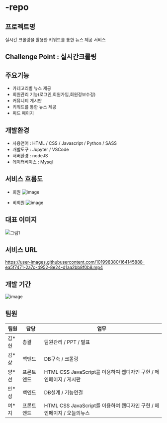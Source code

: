 # -repo

## 프로젝트명
실시간 크롤링을 활용한 키워드를 통한 뉴스 제공 서비스

## Challenge Point : 실시간크롤링

## 주요기능
- 카테고리별 뉴스 제공
- 회원관리 기능(로그인,회원가입,회원정보수정)
- 커뮤니티 게시판
- 키워드를 통한 뉴스 제공
- 피드 페이지

## 개발환경
- 사용언어 : HTML / CSS / Javascript / Python / SASS
- 개발도구 : Jupyter / VSCode
- 서버환경 : nodeJS
- 데이터베이스 : Mysql

## 서비스 흐름도
- 회원
![image](https://user-images.githubusercontent.com/101998380/164145157-29dd0607-2949-4409-acc8-711a0e2c0770.png)

- 비회원
![image](https://user-images.githubusercontent.com/101998380/164145193-12b5045c-75e0-4a8f-b40e-7883cc3dcff9.png)


## 대표 이미지
![그림1](https://user-images.githubusercontent.com/101968438/164144717-b2b148c0-92d5-43b5-9cd2-eef32445a024.png)

## 서비스 URL
https://user-images.githubusercontent.com/101998380/164145888-ea5f7471-2a7c-4952-8e24-d1aa2bb8f0b8.mp4



## 개발 기간
![image](https://user-images.githubusercontent.com/101998380/164144972-12f39efa-28bd-4f7c-a4d7-461360058a57.png)

## 팀원 
|팀원|담당|업무|
|------|---|---|
|김*현|총괄|팀원관리 / PPT / 발표 |
|김*상|백엔드|DB구축 / 크롤링 |
|양*선|프론트엔드|HTML CSS JavaScript를 이용하여 웹디자인 구현 / 메인페이지 / 게시판 |
|안*성|백엔드|DB설계 / 기능연결 |
|여*지|프론트엔드|HTML CSS JavaScript를 이용하여 웹디자인 구현 / 메인페이지 / 오늘의뉴스 |




